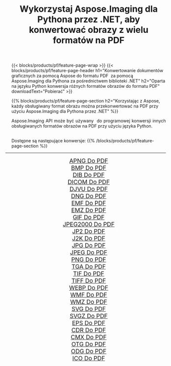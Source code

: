 ﻿---
title: Wykorzystaj Aspose.Imaging dla Pythona przez .NET, aby konwertować obrazy z wielu formatów na PDF 
weight: 3920
url: /pl/python-net/conversion/to/pdf/ 
lang: pl
langdirlevel: 2
locales: zh-hans,ja,it,ru,de,es,fr,nl,id,lt,pl,pt,vi,tr,ko,zh-hant,ar,hi,th,sv,cs,uk,he
description: Możesz użyć Aspose.Imaging dla Pythona za pośrednictwem biblioteki .NET, aby przekonwertować z różnych formatów na PDF
---

{{< blocks/products/pf/feature-page-wrap >}}
{{< blocks/products/pf/feature-page-header h1="Konwertowanie dokumentów graficznych za pomocą Aspose do formatu PDF  za pomocą Aspose.Imaging dla Pythona za pośrednictwem biblioteki .NET" h2="Oparta na języku Python konwersja różnych formatów obrazów do formatu PDF" downloadText="Pobierać" >}}


{{% blocks/products/pf/feature-page-section  h2="Korzystając z Aspose, każdy obsługiwany format obrazu można przekonwertować na PDF przy użyciu Aspose.Imaging dla Pythona przez .NET" %}}
<p align=justify>Aspose.Imaging API może być używany  do programowej konwersji innych obsługiwanych formatów obrazów na PDF przy użyciu języka Python.</p>
<br/>
Dostępne są następujące konwersje:
{{% /blocks/products/pf/feature-page-section %}}
<div class="container-fluid productfamilypage bg-gray">
    <div class="convertypes bg-gray agp-content section">
        <div class="container">
		<hr style="margin-left:-20px;"/>
		<div class="row other-converters" style="gap: 10px;font-size: 19px;text-align:center;">
		    <div class='col-md-2 other-converter remove-lp remove-rp'><a href="/imaging/pl/python-net/conversion/apng-to-pdf/" style="padding:15px;">APNG Do PDF</a></div>
<div class='col-md-2 other-converter remove-lp remove-rp'><a href="/imaging/pl/python-net/conversion/bmp-to-pdf/" style="padding:15px;">BMP Do PDF</a></div>
<div class='col-md-2 other-converter remove-lp remove-rp'><a href="/imaging/pl/python-net/conversion/dib-to-pdf/" style="padding:15px;">DIB Do PDF</a></div>
<div class='col-md-2 other-converter remove-lp remove-rp'><a href="/imaging/pl/python-net/conversion/dicom-to-pdf/" style="padding:15px;">DICOM Do PDF</a></div>
<div class='col-md-2 other-converter remove-lp remove-rp'><a href="/imaging/pl/python-net/conversion/djvu-to-pdf/" style="padding:15px;">DJVU Do PDF</a></div>
<div class='col-md-2 other-converter remove-lp remove-rp'><a href="/imaging/pl/python-net/conversion/dng-to-pdf/" style="padding:15px;">DNG Do PDF</a></div>
<div class='col-md-2 other-converter remove-lp remove-rp'><a href="/imaging/pl/python-net/conversion/emf-to-pdf/" style="padding:15px;">EMF Do PDF</a></div>
<div class='col-md-2 other-converter remove-lp remove-rp'><a href="/imaging/pl/python-net/conversion/emz-to-pdf/" style="padding:15px;">EMZ Do PDF</a></div>
<div class='col-md-2 other-converter remove-lp remove-rp'><a href="/imaging/pl/python-net/conversion/gif-to-pdf/" style="padding:15px;">GIF Do PDF</a></div>
<div class='col-md-2 other-converter remove-lp remove-rp'><a href="/imaging/pl/python-net/conversion/jpeg2000-to-pdf/" style="padding:15px;">JPEG2000 Do PDF</a></div>
<div class='col-md-2 other-converter remove-lp remove-rp'><a href="/imaging/pl/python-net/conversion/jp2-to-pdf/" style="padding:15px;">JP2 Do PDF</a></div>
<div class='col-md-2 other-converter remove-lp remove-rp'><a href="/imaging/pl/python-net/conversion/j2k-to-pdf/" style="padding:15px;">J2K Do PDF</a></div>
<div class='col-md-2 other-converter remove-lp remove-rp'><a href="/imaging/pl/python-net/conversion/jpg-to-pdf/" style="padding:15px;">JPG Do PDF</a></div>
<div class='col-md-2 other-converter remove-lp remove-rp'><a href="/imaging/pl/python-net/conversion/jpeg-to-pdf/" style="padding:15px;">JPEG Do PDF</a></div>
<div class='col-md-2 other-converter remove-lp remove-rp'><a href="/imaging/pl/python-net/conversion/png-to-pdf/" style="padding:15px;">PNG Do PDF</a></div>
<div class='col-md-2 other-converter remove-lp remove-rp'><a href="/imaging/pl/python-net/conversion/tga-to-pdf/" style="padding:15px;">TGA Do PDF</a></div>
<div class='col-md-2 other-converter remove-lp remove-rp'><a href="/imaging/pl/python-net/conversion/tif-to-pdf/" style="padding:15px;">TIF Do PDF</a></div>
<div class='col-md-2 other-converter remove-lp remove-rp'><a href="/imaging/pl/python-net/conversion/tiff-to-pdf/" style="padding:15px;">TIFF Do PDF</a></div>
<div class='col-md-2 other-converter remove-lp remove-rp'><a href="/imaging/pl/python-net/conversion/webp-to-pdf/" style="padding:15px;">WEBP Do PDF</a></div>
<div class='col-md-2 other-converter remove-lp remove-rp'><a href="/imaging/pl/python-net/conversion/wmf-to-pdf/" style="padding:15px;">WMF Do PDF</a></div>
<div class='col-md-2 other-converter remove-lp remove-rp'><a href="/imaging/pl/python-net/conversion/wmz-to-pdf/" style="padding:15px;">WMZ Do PDF</a></div>
<div class='col-md-2 other-converter remove-lp remove-rp'><a href="/imaging/pl/python-net/conversion/svg-to-pdf/" style="padding:15px;">SVG Do PDF</a></div>
<div class='col-md-2 other-converter remove-lp remove-rp'><a href="/imaging/pl/python-net/conversion/svgz-to-pdf/" style="padding:15px;">SVGZ Do PDF</a></div>
<div class='col-md-2 other-converter remove-lp remove-rp'><a href="/imaging/pl/python-net/conversion/eps-to-pdf/" style="padding:15px;">EPS Do PDF</a></div>
<div class='col-md-2 other-converter remove-lp remove-rp'><a href="/imaging/pl/python-net/conversion/cdr-to-pdf/" style="padding:15px;">CDR Do PDF</a></div>
<div class='col-md-2 other-converter remove-lp remove-rp'><a href="/imaging/pl/python-net/conversion/cmx-to-pdf/" style="padding:15px;">CMX Do PDF</a></div>
<div class='col-md-2 other-converter remove-lp remove-rp'><a href="/imaging/pl/python-net/conversion/otg-to-pdf/" style="padding:15px;">OTG Do PDF</a></div>
<div class='col-md-2 other-converter remove-lp remove-rp'><a href="/imaging/pl/python-net/conversion/odg-to-pdf/" style="padding:15px;">ODG Do PDF</a></div>
<div class='col-md-2 other-converter remove-lp remove-rp'><a href="/imaging/pl/python-net/conversion/ico-to-pdf/" style="padding:15px;">ICO Do PDF</a></div>
                </div>
        </div>
    </div>
</div>
<br/>

